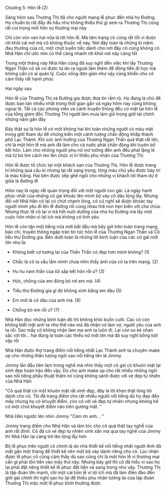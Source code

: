 




Chương 5: Hôn lễ (2)


Sáng hôm sau Thương Thị đã cho người mang lễ phục đến nhà họ Đường. Họ chuẩn bị rất đầy đủ hầu như không thiếu thứ gì xem ra Thương Thị cũng rất coi trọng mối hôn sự thương mại này

Chỉ còn vòn vẹn hai nữa là tới hôn lễ. Mà tâm trạng cô cũng rất tốt vì được rời khỏi cái nơi mà cô không thuộc về này. Nơi đây toàn là những kỉ niệm đau thương của cô, một chút luyến tiếc dành cho nơi đây cô cũng không có. Nhã Hân chỉ ước mìn có thể càng nhanh rời khỏi nơi này càng tốt

Trong một tháng này Nhã Hân cũng đã suy nghĩ đến việc khi lấy Thương Ngạn Thần cô sẽ có được tự do ra ngoài làm thêm để đóng tiền đi học mà không cần có ai quản lý. Cuộc sống đơn giản như vậy cũng khiến cho cô cảm thấy rất hạnh phúc

Hai ngày sau

Hôn lễ của Thương Thị và Đường gia được đưa tin rầm rộ. Họ đang là chủ đề được bàn tán nhiều nhất trong thời gian gần và ngày hôm nay cũng không ngoại lệ. Tất cả các phóng viên và cánh truyền thông đều có mặt tại hôn lễ của tổng giám đốc Thương Thị người làm mưa làm gió trong giới tài chính những năm gần đây



Đây thật sự là hôn lễ có một không hai khi toàn những người có máu mặt trong giới tham dự để chứng kiến một cảnh tượng chấn động khắp thành phố Lạc Thành. Khi sức ảnh hưởng của Thương Ngạn Thần quả thật rất lớn, chỉ là một hôn lễ mà anh đã làm cho cả nước phải chấn động khi tuyên bố kết hôn. Làm cho những người phụ nữ mơ tưởng đến anh đều phải lặng lẽ mà từ bỏ tìm cách leo lên chức vị trí thiếu phu nhân của Thương Thị

Hôn lễ được tổ chức tại một khách sạn của Thương Thị. Hôn lễ được trang trí không quá cầu kì nhưng lại rất sang trọng, tông màu chủ yếu được bày trí là màu trắng. Hai bên được xếp ghế ngồi cho những vị khách tới tham dự ở giữa là đường đi

Hôm nay là ngày rất quan trọng đối với một người con gái. Là ngày hạnh phúc nhất của những cô gái khoác lên mình bộ váy cô dâu lộng lẫy. Nhưng đối với Nhã Hân cô lại có chút chạnh lòng, cô cứ nghĩ sẽ được khoác tay người mình yêu đi lên lễ đường rồi cùng nhau thề non hẹn biển với cha chúa. Nhưng thực tế cô lại vì trả hết nuôi dưỡng của nhà họ Đường mà lấy một cuộc hôn nhân vì lợi ích mà không có tình yêu

Hôn lễ còn tận một tiếng nữa mới bắt đầu mà bây giờ trên toàn trang mạng, báo chí, truyền thông ngập tràn tin tức hôn lễ của Thương Ngạn Thần và Cô tiểu thư Đường gia. Bên dưới toàn là những lời bình luận của các cô gái mới lớn như là:

- Không biết vợ tương lai của Thần Thần có đẹp hơn mình không? (1)

- Chắc là cô ta xấu lắm mình chưa nhìn thấy ảnh của cô ta trên mạng. (2)

- Hu hu nam thần của tôi sắp kết hôn rồi ư? (3)



- Hức, chồng của em đừng bỏ rơi em mà. (4)

- Tiểu thư Đường gia gì đó không xinh bằng em đâu (5)

- Em mới là cô dâu của anh mà. (6)

- Chồng bỏ em rồi ư? (7)


Nhã Hân đọc những bình luận đó thì không khỏi buồn cười. Các cô còn không biết mặt anh ta như thế nào mà đã nhận vơ làm vợ, người yêu của anh ta rồi. Sao mấy cô không nhận làm mẹ anh ta luôn đi. Lại còn so kè nhan sắc với tôi... hai đúng là toàn các thiếu nữ mới lớn mà đã suy nghĩ bồng bột vậy rồi

Nhã Hân được thợ trang điểm nổi tiếng nhất Lạc Thành anh ta chuyên make up cho những thần tượng ngôi sao nổi tiếng tên là Jimmy

Jimmy lần đầu tiên làm trong nghề mà nhìn thấy một cô gái có khuôn mặt lại xinh đẹp hoàn hảo đến vậy. Dù cho anh make up cho rất nhiều những ngôi sao nổi tiếng phẫu thuật thẩm mĩ cũng không sánh được với vẻ đẹp tự nhiên của Nhã Hân

"Cô quả thật có một khuôn mặt rất xinh đẹp, đây là lời khen thật lòng tôi dành cho cô. Tôi đã trang điểm cho rất nhiều người nổi tiếng dù họ đẹp đến mấy nhưng họ có khuyết điểm, còn cô với vẻ đẹp tự nhiên nhưng không hề có một chút khuyết điểm nào trên gương mặt. "

Nhã Hân ngước lên nhìn Jimmy "Cảm ơn anh... "

Jimmy trang điểm cho Nhã Hân và làm tóc cho cô quả thật tay nghề của anh rất đỉnh. Cô đã có vẻ đẹp tự nhiên xinh xắn mà qua tay nghề của Jimmy thì Nhã Hân lại càng trờ lên lộng lẫy hơn

Bộ lễ phục trên người cô chính là do nhà thiết kế nổi tiếng nhất người Anh đã mất gần một tháng để thiết kế nên một bộ váy dành riêng cho cô. Lúc nhận được lễ phục cô cũng cảm thấy dù sao cũng chỉ là một hôn lễ vì thương mại cần gì phải tốn tiền vào mấy thứ này. Nhưng bây giờ thì cô đã hiểu vì sao họ lại phải đặt riêng thiết kế lễ phục đắt tiền và sang trọng như vậy. Thương Thị là tập đoàn lớn mạnh, chỉ một cái hôn lễ vì lợi ích mà đã làm điên đảo đến giới gài chính thì nghĩ sao họ lại để thiếu phu nhân tương lai của tập đoàn Thương Thị mặc một lễ phục bình thường được




